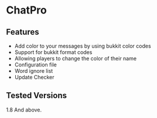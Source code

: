 # ChatPro




## Features
- Add color to your messages by using bukkit color codes
- Support for bukkit format codes
- Allowing players to change the color of their name
- Configuration file
- Word ignore list
- Update Checker


## Tested Versions
1.8 And above.
